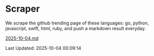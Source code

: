 # Scraper

We scrape the github trending page of these languages: go, python, javascript, swift, html, ruby, and push a markdown result everyday.

[2025-10-04.md](https://github.com/henson/Scraper/blob/master/2025-10-04.md)

Last Updated: 2025-10-04 00:09:14